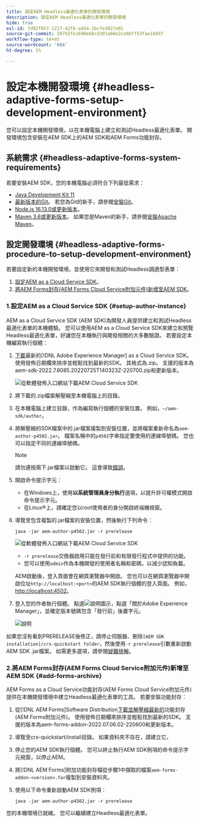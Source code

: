 ```yaml
---
title: 設定AEM Headless最適化表單的開發環境
description: 設定AEM Headless最適化表單的開發環境
hide: true
exl-id: fd92f057-1217-42f8-a454-1bc7e3827e01
source-git-commit: 28792fe1690e68cd301a0de2ce8bff53fae1605f
workflow-type: tm+mt
source-wordcount: '684'
ht-degree: 1%

---
```



# 設定本機開發環境 {#headless-adaptive-forms-setup-development-environment}

您可以設定本機開發環境，以在本機電腦上建立和測試Headless最適化表單。 開發環境包含安裝在AEM SDK上的AEM SDK和AEM Forms功能封存。
<!--
 After a Headless adaptive form or related assets are ready on the local development environment, you can deploy the Headless adaptive form application to your publishing environment. -- >

You require knowledge to build application using react, Git, and Maven to use Headless adaptive forms.

<!-- 

### Download the latest version of AEM as a Cloud Service SDK or Forms feature archive (AEM Forms add-on) from Software Distribution {#software-distribution}

To download the supported version of Adobe Experience Manager as a Cloud Service SDK or Forms feature archive (AEM Forms add-on):

1. Log in to [Software Distribution](https://experience.adobe.com/#/downloads) portal with your Adobe ID.

    >[!NOTE]
    >
    > Your Adobe Organization must be provisioned for AEM as a Cloud Service to download the AEM as a Cloud Service SDK.

1. Navigate to the **[!UICONTROL AEM as a Cloud Service]** tab.
1. Sort by published date in descending order.
1. Click on the latest Adobe Experience Manager as a Cloud Service SDK or Forms feature archive (AEM Forms add-on).
1. Review and accept the EULA. Tap the **[!UICONTROL Download]** button. -->

## 系統需求 {#headless-adaptive-forms-system-requirements}

若要安裝AEM SDK，您的本機電腦必須符合下列最低需求：

* [Java Development Kit 11](https://experience.adobe.com/#/downloads/content/software-distribution/en/general.html?1_group.propertyvalues.property=.%2Fjcr%3Acontent%2Fmetadata%2Fdc%3AsoftwareType&1_group.propertyvalues.operation=equals&1_group.propertyvalues.0_values=software-type%3Atooling&fulltext=Oracle%7E+JDK%7E+11%7E&orderby=%40jcr%3Acontent%2Fjcr%3AlastModified&orderby.sort=desc&layout=list&p=list&p.offset=limit&p.offset=0&p.limit=14&p.limit=144)
* [最新版本的Git](https://git-scm.com/downloads)。 若您為Git的新手，請參閱[安裝Git](https://git-scm.com/book/en/v2/Getting-Started-Installing-Git)。
* [Node.js 16.13.0或更新版本](https://nodejs.org/en/download/)。<!-- URL is 404! If you are new to Node.js, see [How to install Node.js](https://nodejs.dev/en/learn/how-to-install-nodejs). -->
* [Maven 3.6或更新版本](https://maven.apache.org/download.cgi)。 如果您是Maven的新手，請參閱[安裝Apache Maven](https://maven.apache.org/install.html)。

## 設定開發環境 {#headless-adaptive-forms-procedure-to-setup-development-environment}

若要設定新的本機開發環境，並使用它來開發和測試Headless調適型表單：

1. [設定AEM as a Cloud Service SDK](#setup-author-instance)。
1. [將AEM Forms封存(AEM Forms Cloud Service附加元件)新增至AEM SDK](#add-forms-archive)。

<!--

1. (Optional) [Add Forms-specific users to your local Author instance](#configure-users-and-permissions).
1. (Optional) Install [Adaptive forms builder extension for Microsoft Visual Studio Code](#microsoft-visual-studio-code-extension-for-headless-adaptive-forms). 

-->

### 1.設定AEM as a Cloud Service SDK {#setup-author-instance}

AEM as a Cloud Service SDK (AEM SDK)為開發人員提供建立和測試Headless最適化表單的本機體驗。 您可以使用AEM as a Cloud Service SDK來建立和預覽Headless最適化表單，好讓您在本機執行與開發相關的大多數驗證。 若要設定本機編寫執行個體：

1. [下載](https://experience.adobe.com/#/downloads/content/software-distribution/en/aemcloud.html)最新的[!DNL Adobe Experience Manager] as a Cloud Service SDK。 使用發佈日期欄來排序並輕鬆找到最新的SDK。
其格式為.zip。 支援的版本為aem-sdk-2022.7.8085.20220725T140323Z-220700.zip和更新版本。

   ![從軟體發佈入口網站下載AEM Cloud Service SDK](assets/software-distribution.png)


1. 將下載的.zip檔案解壓縮至本機電腦上的目錄。
1. 在本機電腦上建立目錄，作為編寫執行個體的安裝位置。 例如，`~/aem-sdk/author`。
1. 將解壓縮的SDK檔案中的.jar檔案複製到安裝位置，並將檔案重新命名為`aem-author-p4502.jar`。 檔案名稱中的`p4502`字串指定要使用的連線埠號碼。 您也可以指定不同的連線埠號碼。

   >[!NOTE]
   >
   > 請勿連按兩下.jar檔案以啟動它。 這會導致[錯誤](https://experienceleague.adobe.com/en/docs/experience-manager-learn/cloud-service/local-development-environment-set-up/aem-runtime#troubleshooting-double-click)。

1. 開啟命令提示字元：
   * 在Windows上，使用&#x200B;**以系統管理員身分執行**&#x200B;選項，以提升許可權模式開啟命令提示字元。
   * 在Linux®上，請確定您以root使用者的身分開啟終端機視窗。

1. 導覽至包含複製的.jar檔案的安裝位置，然後執行下列命令：

   `java -jar aem-author-p4502.jar -r prerelease`

   ![從軟體發佈入口網站下載AEM Cloud Service SDK](assets/install-sdk.png)

   * `-r prerelease`交換器啟用只能在發行前和有限發行程式中提供的功能。
   * 您可以使用`admin`作為本機開發的使用者名稱和密碼，以減少認知負載。

   AEM啟動後，登入頁面會在網頁瀏覽器中開啟。 您也可以在網頁瀏覽器中開啟位址`http://localhost:<port>`的AEM SDK執行個體的登入頁面。 例如，[http://localhost:4502](http://localhost:4502)。

1. 登入您的作者執行個體。 點選![說明](/help/assets/Help-icon.svg)圖示，點選「關於Adobe Experience Manager」，並確定版本號碼包含「發行前」後置字元。

   ![說明](/help/assets/prerelease.png)

如果您沒有看到PRERELEASE後修正，請停止伺服器、刪除`[AEM SDK installation]/crx-quickstart folder`，然後使用`-r prerelease`引數重新啟動AEM SDK .jar檔案。 如需更多選項，請參閱[疑難排解](/help/troubleshooting.md)。

### 2.將AEM Forms封存(AEM Forms Cloud Service附加元件)新增至AEM SDK {#add-forms-archive}

AEM Forms as a Cloud Service功能封存(AEM Forms Cloud Service附加元件)提供在本機開發環境中建立Headless最適化表單的工具。 若要安裝功能封存：

1. 從[!DNL AEM Forms]Software Distribution[下載並解壓縮最新的](https://experience.adobe.com/#/downloads/content/software-distribution/en/aemcloud.html?fulltext=AEM*+Forms*+add*+on*&orderby=%40jcr%3Acontent%2Fjcr%3AlastModified&orderby.sort=desc&layout=list&p.offset=0&p.limit=20)功能封存(AEM Forms附加元件)。 使用發佈日期欄來排序並輕鬆找到最新的SDK。 支援的版本為aem-forms-addon-2022.07.06.02-220600和更新版本。

1. 導覽至crx-quickstart/install目錄。 如果資料夾不存在，請建立它。
1. 停止您的AEM SDK執行個體。 您可以終止執行AEM SDK例項的命令提示字元視窗，以停止AEM。
1. 將[!DNL AEM Forms]附加功能封存檔從步驟1中擷取的檔案`aem-forms-addon-<version>.far`複製到安裝資料夾。
1. 使用以下命令重新啟動AEM SDK例項：

   `java -jar aem-author-p4502.jar -r prerelease`

<!-- 

### 3. (Optional) Configure users and permissions {#configure-users-and-permissions}

Create seperate user accounts for Form Developer, Form Practitioner, and end users. These account help you test Headless adaptive forms for various types of users. To create a user account and add roles to the account:

1. Login to your AEM SDK instance.
1. Go to Tools > Security > Users and tap Create. The Create New User wizard opens.
1. In the details tab, specify an ID and Password. All other fields are optional. It is recommended to provide name and an email address.
1. In the Groups tab, search and select user-groups for a user depending on their role. The table below lists all types of users and pre-defined groups for each type of forms users based on their role:
  
    | User Type | AEM Group |
    |---|---|
    | Form developer | [!DNL forms-users] (AEM Forms Users), [!DNL template-authors], [!DNL workflow-users], [!DNL workflow-editors], and [!DNL fdm-authors]  |
    | Customer Experience Lead or UX Designer| [!DNL forms-users], [!DNL template-authors]|
    | AEM administrator | [!DNL aem-administrators], [!DNL fd-administrators] |
    | End user| When a user must log in to view and submit an Adaptive Form, add such users to [!DNL forms-users] group. </br> When no user authentication is required to access Adaptive Forms, do not assign any group to such users.|

<!-- ### 4. (Optional) Install Visual Studio Code extension for Headless adaptive forms {#microsoft-visual-studio-code-extension-for-headless-adaptive-forms}

You can use any IDE for developing Headless adaptive forms. Adobe provides an extension for Microsoft&reg;reg; Visual Studio Code to make it easier for you to navigate structure and develop Headless adaptive forms. The extension adds adaptive forms related IntelliSense capabilities and helps auto-complete Headless adaptive forms JSON syntax. It also adds a panel, titled Forms Tree, to help navigate structure of Headless adaptive form. To use the extension: 

1. Ensure [Microsoft Visual Studio Code 1.62.0 or later](https://code.visualstudio.com/docs/supporting/FAQ#_how-do-i-find-the-version) is installed. If you have an older version or no version installed, download the latest version from [Microsoft Website](https://code.visualstudio.com/docs/setup/setup-overview)
   >[!NOTE]
   >
   >
   > To use Visual Studio from command line on macOS, see [Launching from the command line](https://code.visualstudio.com/docs/setup/mac#_launching-from-the-command-line).

1. Download the [Adaptive forms builder extension](/help/assets/adaptive-form-builder-0.12.0.vsix).

1. Navigate the directory containing the *adaptive-form-builder-[version].vsix* file.

1. Run the following command or see [Install from a VSIX](https://code.visualstudio.com/docs/editor/extension-marketplace#_install-from-a-vsix) article for detailed instructions to install a Visual Studio Code extension from a VSIX file:

    `code -–install-extension adaptive-form-builder-[version].vsix`

    </br> Replace the [version] with actual version of the extension. For example, `code -–install-extension adaptive-form-builder-0.12.0.vsix`

    </br> 

    ![Installing extension](/help/assets/install-extension.png)

<!-- ## Create and setup a react app

Adaptive forms renderer component is a react based component. It requires a react app to run and render a Headless adaptive form. To create and setup react app:

1. Open terminal in Visual Studio code and run the following command to create a react app and installs all related dependencies:

    ```shell
    npx create-react-app [react-app-name] --scripts-version 4.0.3 --template typescript
    ```

    Where [react-app-name] represents name of the project, script version is 4.0.3, and template of type typescript. For example, the following command creates a react app named *headless-forms-demo*.

    ```shell
    npx create-react-app headless-forms-demo --scripts-version 4.0.3 --template typescript
    ```

    It may take some time to create the react app and install all the dependencies. The command creates an empty react app with latest version of react and react-dom dependencies. It does not have any artifacts related to adaptive forms renderer component.

1. Adaptive forms renderer component is based on react spectrum and requires react 16.0.0 and react-dom 16.0.0. To install react 16.0.0 and related dependencies:
    1. Open the Visual Studio code terminal Window or command prompt.
    1. Navigate to the directory of react project.  
    1. Run the following command:

        ```shell
        npm install --save react@16.0.0 react-dom@16.14.0 -force
        ```

1. Run the following command to install adaptive forms renderer component related dependencies:

    ```shell
    npm i --save @aemforms/forms-super-component @aemforms/forms-react-core-components @aemforms/forms-super-component @adobe/react-spectrum @react/react-spectrum
    ```

<!-- 1. Install dependencies for adaptive forms renderer component. Packages for these dependencies are available in Adobe Artifactory. To authenticate with Adobe Artifactory and install dependencies for adaptive forms renderer component:

    1. Create environment variables ARTIFACTORY_USER and ARTIFACTORY_API_TOKEN. The ARTIFACTORY_USER stores Adobe LDAP username and ARTIFACTORY_API_TOKEN stores your [Adobe Artifactory token](https://wiki.corp.adobe.com/display/Artifactory/API+Keys)

    1. Run the following command to set NPM_TOKEN and NPM_EMAIL tokens:

        ```shell

        auth=$(curl -s -u${ARTIFACTORY_USER}:${ARTIFACTORY_API_TOKEN} https://artifactory.corp.adobe.com/artifactory/api/npm/auth)
        export NPM_TOKEN=$(echo "${auth}" | grep "_auth" | awk -F " " '{ print $3 }')
        export NPM_EMAIL=$(echo "${auth}" | grep "email" | awk -F " " '{ print $3 }')
        ```

        These tokens are required to communicated with Adobe Artifactory.

    1. Create a .npmrc file in the react project.

        ![.npmrc file](/help/assets/npmrc.png)

    1. Add the following code to the file:

        ```shell
        @aemforms:registry=https://artifactory.corp.adobe.com/artifactory/api/npm/npm-aem-release/
        @react:registry=https://artifactory.corp.adobe.com/artifactory/api/npm/npm-react-release/
        @quarry:registry=https://artifactory.corp.adobe.com/artifactory/api/npm/npm-adobe-release-local/
        //artifactory.corp.adobe.com/artifactory/api/npm/npm-adobe-release-loca/:_auth=${NPM_TOKEN}
        //artifactory.corp.adobe.com/artifactory/api/npm/npm-aem-release/:_auth=${NPM_TOKEN}
        //artifactory.corp.adobe.com/artifactory/api/npm/npm-react-release/:_auth=${NPM_TOKEN}
        _auth=${NPM_TOKEN}
        email=${NPM_EMAIL}
        always-auth=true
        ```

        It defines the antifactory repositories to use for Headless adaptive forms, react, and quarry related scope.
    1. Run the following command to install adaptive forms renderer component related dependencies:

    ```shell
    npm i --save @aemforms/crispr-react-bindings @aemforms/crispr-react-core-components @adobe/react-spectrum @react/react-spectrum
    ```
 
-->
您的本機環境已就緒。 您可以繼續建立Headless最適化表單。
